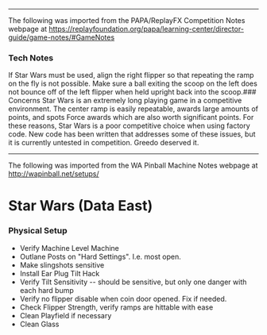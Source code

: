 ***
The following was imported from the PAPA/ReplayFX Competition Notes webpage at https://replayfoundation.org/papa/learning-center/director-guide/game-notes/#GameNotes
### Tech Notes
            
If Star Wars must be used, align the right flipper so that repeating the ramp on the fly is not possible. Make sure a ball exiting the scoop on the left does not bounce off of the left flipper when held upright back into the scoop.### Concerns
Star Wars is an extremely long playing game in a competitive environment. The center ramp is easily repeatable, awards large amounts of points, and spots Force awards which are also worth significant points. For these reasons, Star Wars is a poor competitive choice when using factory code. New code has been written that addresses some of these issues, but it is currently untested in competition. Greedo deserved it.
***
The following was imported from the WA Pinball Machine Notes webpage at http://wapinball.net/setups/
# Star Wars (Data East)
### Physical Setup
-   Verify Machine Level Machine
-   Outlane Posts on "Hard Settings". I.e. most open.
-   Make slingshots sensitive
-   Install Ear Plug Tilt Hack
-   Verify Tilt Sensitivity -- should be sensitive, but only one danger with each hard bump
-   Verify no flipper disable when coin door opened. Fix if needed.
-   Check Flipper Strength, verify ramps are hittable with ease
-   Clean Playfield if necessary
-   Clean Glass

